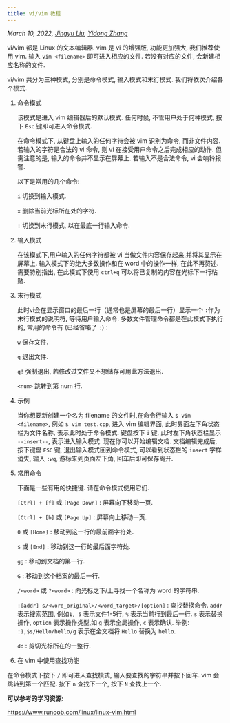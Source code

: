 ```yaml
---
title: vi/vim 教程
---
```


*March 10, 2022, [Jingyu Liu](mailto:381258337@qq.com), [Yidong Zhang](mailto:2308353627@qq.com)*

vi/vim 都是 Linux 的文本编辑器. vim 是 vi 的增强版, 功能更加强大, 我们推荐使用 vim. 输入 `vim <filename>` 即可进入相应的文件. 若没有对应的文件, 会新建相应名称的文件.

vi/vim 共分为三种模式, 分别是命令模式, 输入模式和末行模式. 我们将依次介绍各个模式.

1. 命令模式

    该模式是进入 vim 编辑器后的默认模式. 任何时候, 不管用户处于何种模式, 按下 `Esc` 键即可进入命令模式.

    在命令模式下, 从键盘上输入的任何字符会被 vim 识别为命令, 而非文件内容. 若输入的字符是合法的 vi 命令, 则 vi 在接受用户命令之后完成相应的动作. 但需注意的是, 输入的命令并不显示在屏幕上. 若输入不是合法命令, vi 会响铃报警.

    以下是常用的几个命令:

    `i` 切换到输入模式.

    `x` 删除当前光标所在处的字符.

    `:` 切换到末行模式, 以在最底一行输入命令.

1. 输入模式

    在该模式下,用户输入的任何字符都被 vi 当做文件内容保存起来,并将其显示在屏幕上. 输入模式下的绝大多数操作和在 word 中的操作一样, 在此不再赘述. 需要特别指出, 在此模式下使用 `ctrl+q` 可以将已复制的内容在光标下一行粘贴.

1. 末行模式

    此时vi会在显示窗口的最后一行（通常也是屏幕的最后一行）显示一个 `:`作为末行模式的说明符, 等待用户输入命令. 多数文件管理命令都是在此模式下执行的, 常用的命令有 (已经省略了 `:`) :

    `w` 保存文件.

    `q` 退出文件.

    `q!` 强制退出, 若修改过文件又不想储存可用此方法退出.

    `<num>` 跳转到第 num 行.

1. 示例

    当你想要新创建一个名为 filename 的文件时,在命令行输入 `$ vim <filename>`, 例如 `$ vim test.cpp`, 进入 vim 编辑界面, 此时界面左下角状态栏为文件名称, 表示此时处于命令模式. 键盘按下 `i` 键, 此时左下角状态栏显示 `--insert--`, 表示进入输入模式. 现在你可以开始编辑文档. 文档编辑完成后, 按下键盘 `ESC` 键, 退出输入模式回到命令模式, 可以看到状态栏的 `insert` 字样消失, 输入 `:wq`, 游标来到页面左下角, 回车后即可保存离开.

1. 常用命令

    下面是一些有用的快捷键. 请在命令模式使用它们.

    `[Ctrl] + [f]` 或 `[Page Down]` : 屏幕向下移动一页.

    `[Ctrl] + [b]` 或 `[Page Up]` : 屏幕向上移动一页.

    `0` 或 `[Home]` : 移动到这一行的最前面字符处.

    `$` 或 `[End]` : 移动到这一行的最后面字符处.

    `gg` : 移动到文档的第一行.

    `G` : 移动到这个档案的最后一行.

    `/<word>` 或 `?<word>` : 向光标之下/上寻找一个名称为 word 的字符串.

    `:[addr] s/<word_original>/<word_target>/[option]` :  查找替换命令. `addr` 表示搜索范围, 例如`1, 5` 表示文件1-5行, `%` 表示当前行到最后一行. `s` 表示替换操作, `option` 表示操作类型,如 `g` 表示全局操作, `c` 表示确认. 举例: `:1,$s/Hello/hello/g` 表示在全文档将 `Hello` 替换为 `hello`.

    `dd` : 剪切光标所在的一整行.

1. 在 vim 中使用查找功能

在命令模式下按下 `/` 即可进入查找模式, 输入要查找的字符串并按下回车. vim 会跳转到第一个匹配. 按下 `n` 查找下一个, 按下 `N` 查找上一个.

**可以参考的学习资源:**

<https://www.runoob.com/linux/linux-vim.html>
